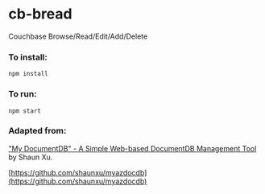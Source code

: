 # cb-bread

Couchbase Browse/Read/Edit/Add/Delete

### To install:

    npm install

### To run:

    npm start

### Adapted from:

["My DocumentDB" - A Simple Web-based DocumentDB Management Tool](http://blog.shaunxu.me/archive/2014/09/17/quotmy-documentdbquot---a-simple-web-based-documentdb-management-tool.aspx) by Shaun Xu.

[https://github.com/shaunxu/myazdocdb](https://github.com/shaunxu/myazdocdb)
